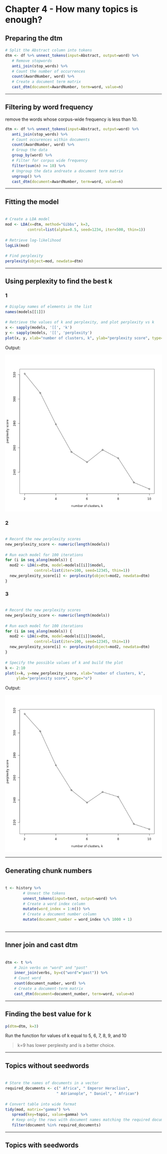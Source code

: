 # Chapter 4 - How many topics is enough?

## Preparing the dtm

```r
# Split the Abstract column into tokens
dtm <- df %>% unnest_tokens(input=Abstract, output=word) %>% 
   # Remove stopwords
   anti_join(stop_words) %>% 
   # Count the number of occurrences
   count(AwardNumber, word) %>% 
   # Create a document term matrix
   cast_dtm(document=AwardNumber, term=word, value=n)
```

***

## Filtering by word frequency

remove the words whose corpus-wide frequency is less than 10.

```r
dtm <- df %>% unnest_tokens(input=Abstract, output=word) %>% 
   anti_join(stop_words) %>% 
   # Count occurences within documents
   count(AwardNumber, word) %>%
   # Group the data
   group_by(word) %>% 
   # Filter for corpus wide frequency
   filter(sum(n) >= 10) %>% 
   # Ungroup the data andreate a document term matrix
   ungroup() %>% 
   cast_dtm(document=AwardNumber, term=word, value=n)

```

***
## Fitting the model

```r

# Create a LDA model
mod <- LDA(x=dtm, method="Gibbs", k=3, 
          control=list(alpha=0.5, seed=1234, iter=500, thin=1))

# Retrieve log-likelihood
logLik(mod)

# Find perplexity
perplexity(object=mod, newdata=dtm)

```
***

## Using perplexity to find the best k

### 1

```r
# Display names of elements in the list
names(models[[1]])

# Retrieve the values of k and perplexity, and plot perplexity vs k
x <- sapply(models, '[[', 'k')
y <- sapply(models, '[[', 'perplexity')
plot(x, y, xlab="number of clusters, k", ylab="perplexity score", type="o")

```
Output:

![ch4plot1](ch4plot1.png)

### 2

```r

# Record the new perplexity scores
new_perplexity_score <- numeric(length(models))

# Run each model for 100 iterations
for (i in seq_along(models)) {
  mod2 <- LDA(x=dtm, model=models[[i]]$model,
             control=list(iter=100, seed=12345, thin=1))
  new_perplexity_score[i] <- perplexity(object=mod2, newdata=dtm)
}

```

### 3

```r

# Record the new perplexity scores
new_perplexity_score <- numeric(length(models))

# Run each model for 100 iterations
for (i in seq_along(models)) {
  mod2 <- LDA(x=dtm, model=models[[i]]$model,
             control=list(iter=100, seed=12345, thin=1))
  new_perplexity_score[i] <- perplexity(object=mod2, newdata=dtm)
}

# Specify the possible values of k and build the plot
k <- 2:10
plot(x=k, y=new_perplexity_score, xlab="number of clusters, k", 
     ylab="perplexity score", type="o")


```

Output:

![ch4plot2](ch4plot2.png)

***

## Generating chunk numbers

```r

t <- history %>% 
        # Unnest the tokens
		unnest_tokens(input=text, output=word) %>% 
        # Create a word index column
		mutate(word_index = 1:n()) %>% 
        # Create a document number column
		mutate(document_number = word_index %/% 1000 + 1)
      
```

***

## Inner join and cast dtm

```r

dtm <- t %>% 
    # Join verbs on "word" and "past"
	inner_join(verbs, by=c("word"="past")) %>% 
    # Count word
	count(document_number, word) %>% 
    # Create a document-term matrix
	cast_dtm(document=document_number, term=word, value=n)

```

***

## Finding the best value for k

```r
p(dtm=dtm, k=3)

```
Run the function for values of k equal to 5, 6, 7, 8, 9, and 10

> k=9 has lower perplexity and is a better choice.

***

## Topics without seedwords

```r

# Store the names of documents in a vector
required_documents <- c(" Africa", " Emperor Heraclius", 
                       " Adrianople", " Daniel", " African")

# Convert table into wide format
tidy(mod, matrix="gamma") %>% 
   spread(key=topic, value=gamma) %>% 
   # Keep only the rows with document names matching the required documents
   filter(document %in% required_documents)

```

***

## Topics with seedwords




